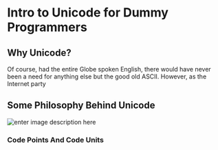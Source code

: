 # Intro to Unicode for Dummy Programmers

## Why Unicode?

Of course, had the entire Globe spoken English, there would have never been a need for anything else but the good old ASCII. However, as the Internet party

## Some Philosophy Behind Unicode

![enter image description here](https://habrastorage.org/files/8d7/2ec/9c0/8d72ec9c07104b969e8bb6aab644c27a.png)


### Code Points And Code Units

<!--stackedit_data:
eyJoaXN0b3J5IjpbOTg4ODI1OTY0LC0xNTg4Nzk2NjZdfQ==
-->